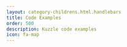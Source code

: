 ```yaml
---
layout: category-childrens.html.handlebars
title: Code Examples
order: 500
description: Kuzzle code examples
icon: fa-map
---
```


